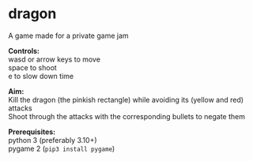 # dragon
A game made for a private game jam<br>

**Controls:**<br>
wasd or arrow keys to move<br>
space to shoot<br>
e to slow down time<br>

**Aim:**<br>
Kill the dragon (the pinkish rectangle) while avoiding its (yellow and red) attacks<br>
Shoot through the attacks with the corresponding bullets to negate them<br>

**Prerequisites:**<br>
python 3 (preferably 3.10+)<br>
pygame 2 (`pip3 install pygame`)<br>
